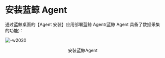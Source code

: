 # 安装蓝鲸 Agent

通过蓝鲸桌面的【Agent 安装】应用部署蓝鲸 Agent(蓝鲸 Agent 具备了数据采集的功能)：

![-w2020](../assets/13.png)
<center>安装蓝鲸Agent</center>
